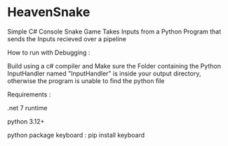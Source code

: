 # HeavenSnake

Simple C# Console Snake Game
Takes Inputs from a Python Program that sends the Inputs recieved over a pipeline

How to run with Debugging :

Build using a c# compiler and Make sure the Folder containing the Python InputHandler named "InputHandler" is inside your output directory, otherwise the program is unable to find the python file


Requirements :

.net 7 runtime

python 3.12+

python package keyboard : pip install keyboard

